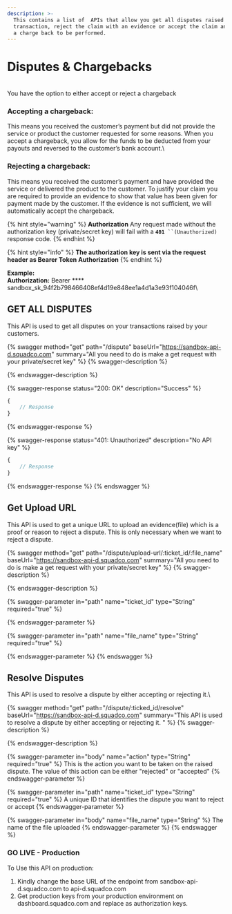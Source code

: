 ```yaml
---
description: >-
  This contains a list of  APIs that allow you get all disputes raised on your
  transaction, reject the claim with an evidence or accept the claim and accept
  a charge back to be performed.
---
```


# Disputes & Chargebacks

\
You have the option to either accept or reject a chargeback

### Accepting a chargeback: &#x20;

This means you received the customer’s payment but did not provide the service or product the customer requested for some reasons. When you accept a chargeback, you allow for the funds to be deducted from your payouts and reversed to the customer’s bank account.\


### Rejecting a chargeback:&#x20;

This means you received the customer’s payment and have provided the service or delivered the product to the customer.  To justify your claim you are required to provide an evidence to show that value has been given for payment made by the customer. If the evidence is not sufficient, we will automatically accept the chargeback.

{% hint style="warning" %}
**Authorization** Any request made without the authorization key (private/secret key) will fail with a **`401`**` ``(Unauthorized)` response code.
{% endhint %}

{% hint style="info" %}
**The authorization key is sent via the request header as Bearer Token Authorization**
{% endhint %}

**Example:**\
****Authorization**:** Bearer **** sandbox\_sk\_94f2b798466408ef4d19e848ee1a4d1a3e93f104046f\


## GET ALL DISPUTES

This API is used to get all disputes on your transactions raised by your customers.

{% swagger method="get" path="/dispute" baseUrl="https://sandbox-api-d.squadco.com" summary="All you need to do is  make a get request with your private/secret key" %}
{% swagger-description %}

{% endswagger-description %}

{% swagger-response status="200: OK" description="Success" %}
```javascript
{
    // Response
}
```
{% endswagger-response %}

{% swagger-response status="401: Unauthorized" description="No API key" %}
```javascript
{
    // Response
}
```
{% endswagger-response %}
{% endswagger %}

## Get Upload URL

This API is used to get a unique URL to upload an evidence(file) which is a proof or reason to reject a dispute. This is only necessary when we want to reject a dispute.

{% swagger method="get" path="/dispute/upload-url/:ticket_id/:file_name" baseUrl="https://sandbox-api-d.squadco.com" summary="All you need to do is  make a get request with your private/secret key" %}
{% swagger-description %}

{% endswagger-description %}

{% swagger-parameter in="path" name="ticket_id" type="String" required="true" %}

{% endswagger-parameter %}

{% swagger-parameter in="path" name="file_name" type="String" required="true" %}

{% endswagger-parameter %}
{% endswagger %}

## Resolve Disputes

This API is used to resolve a dispute by either accepting or rejecting it.\


{% swagger method="get" path="/dispute/:ticked_id/resolve" baseUrl="https://sandbox-api-d.squadco.com" summary="This API is used to resolve a dispute by either accepting or rejecting it. " %}
{% swagger-description %}

{% endswagger-description %}

{% swagger-parameter in="body" name="action" type="String" required="true" %}
This is the action you want to be taken on the raised dispute. The value of this action can be either "rejected" or "accepted"
{% endswagger-parameter %}

{% swagger-parameter in="path" name="ticket_id" type="String" required="true" %}
A unique ID that identifies the dispute you want to reject or accept
{% endswagger-parameter %}

{% swagger-parameter in="body" name="file_name" type="String" %}
The name of the file uploaded 
{% endswagger-parameter %}
{% endswagger %}

### GO LIVE - Production

To Use this API on production:

1. &#x20;Kindly change the base URL of the endpoint from sandbox-api-d.squadco.com to api-d.squadco.com
2. Get production keys from your production environment on dashboard.squadco.com and replace as authorization keys.

